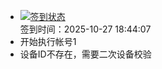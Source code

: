 - [![签到状态](https://github.com/womade/Cloud189-Actions/actions/workflows/main.yml/badge.svg?branch=main)](https://github.com/womade/Cloud189-Actions/actions/workflows/main.yml) <br> 签到时间：2025-10-27 18:44:07
- 开始执行帐号1
- 设备ID不存在，需要二次设备校验
